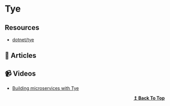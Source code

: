 # Tye


## Resources
- [dotnet/tye](https://github.com/dotnet/tye)

## 📝 Articles

## 📹 Videos
- [Building microservices with Tye](https://www.youtube.com/watch?v=m4VsOdIT1O4)

<div align="right">
  <b><a href="#contents">↥ Back To Top</a></b>
</div>